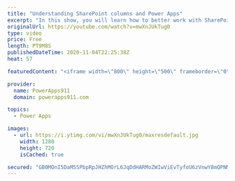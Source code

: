 ```yaml
---
title: "Understanding SharePoint columns and Power Apps"
excerpt: "In this show, you will learn how to better work with SharePoint columns for PowerApps. We cover how to properly create columns (no spaces) and we talk about the different column types that I do and don't use when SharePoint is just a data source. Super helpful information.   Power Apps and Power Automate"
originalUrl: https://youtube.com/watch?v=mwXnJUkTug0
type: video
price: Free
length: PT9M8S
publishedDateTime: 2020-11-04T22:25:38Z
heat: 57

featuredContent: "<iframe width=\"800\" height=\"500\" frameborder=\"0\" src=\"https://www.youtube.com/embed/mwXnJUkTug0\" allow=\"accelerometer; autoplay; encrypted-media; gyroscope; picture-in-picture\" allowfullscreen></iframe>"

provider:
  name: PowerApps911
  domain: powerapps911.com

topics:
  - Power Apps

images:
  - url: https://i.ytimg.com/vi/mwXnJUkTug0/maxresdefault.jpg
    width: 1280
    height: 720
    isCached: true

secured: "GB0MOnI5DaM5SPbpRpJHZhMOrL6JqDdHARMoZWIwViEvTyfoU6zVnwY8mQPNMrOCd56mLsM2G1tdiHroFlvXUlNwg0d8nLdMFjSX4SkI8aj8wEWyywBgmqHDJS8Uev/au9loW+mj6Gw3MPilD/Eo6qZjsYminTdnrJoFjHnxTwucPXn3+9yLMwp0w3uXTN4Y7uxV/Gtccra5OXkGFHbw+JbfClJZ07G1zTlPEXQl7zztN9iau7TyOJb7T8zXQe9ckvcQP6BmJSOvpVVWmUiyYPO5WJc0W+c9QQRYI43lz2UFp+bfRLssWKsToyBmWuj2mJs9HVchKHIL6s7rWCwLwNzno65sTaIc+qQuCd/QT/n/BibJKI8IjEfkIYNi559fXYseen6lxp5sMnFjzkN1Ud1xNq2nA7CEaJQgK7cOUHY=;mS3JPtqZnOMYu/XegxShEg=="
---
```


